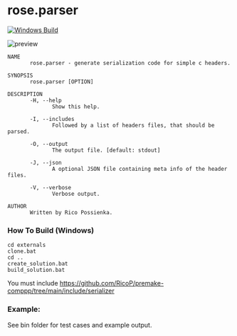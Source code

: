 # rose.parser
[![Windows Build](https://github.com/RicoP/rose.parser/actions/workflows/windows.yml/badge.svg)](https://github.com/RicoP/rose.parser/actions/workflows/windows.yml)

![preview](.github/readme/header.png)

```
NAME
       rose.parser - generate serialization code for simple c headers.

SYNOPSIS
       rose.parser [OPTION]

DESCRIPTION
       -H, --help
              Show this help.

       -I, --includes
              Followed by a list of headers files, that should be parsed.

       -O, --output
              The output file. [default: stdout]

       -J, --json
              A optional JSON file containing meta info of the header files.
              
       -V, --verbose
              Verbose output.

AUTHOR
       Written by Rico Possienka.
```

### How To Build (Windows)
```
cd externals
clone.bat
cd ..
create_solution.bat
build_solution.bat
```

You must include https://github.com/RicoP/premake-comppp/tree/main/include/serializer 

### Example:

See bin folder for test cases and example output.

